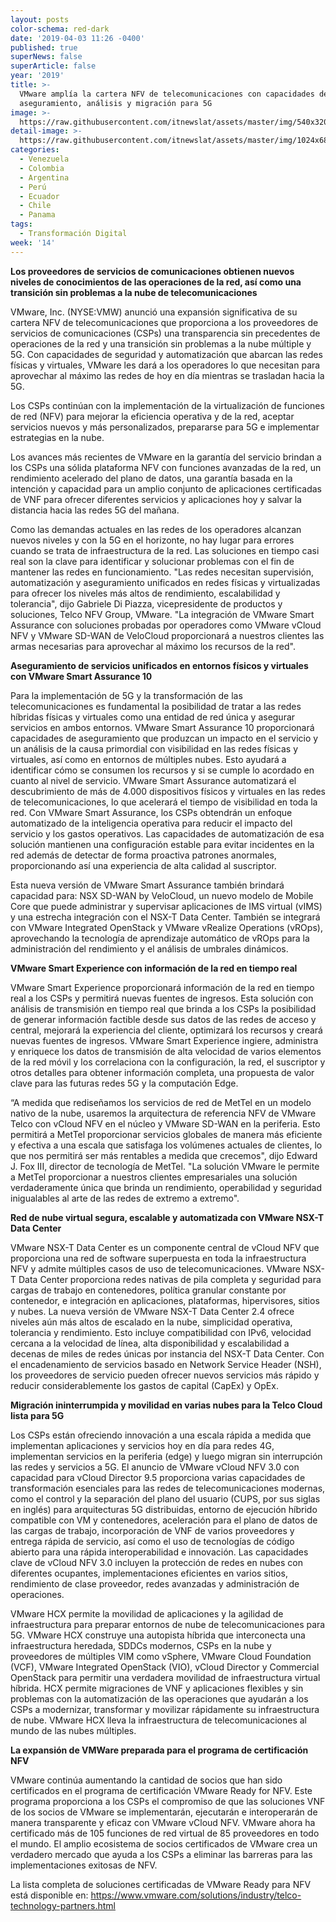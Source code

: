 ```yaml
---
layout: posts
color-schema: red-dark
date: '2019-04-03 11:26 -0400'
published: true
superNews: false
superArticle: false
year: '2019'
title: >-
  VMware amplía la cartera NFV de telecomunicaciones con capacidades de
  aseguramiento, análisis y migración para 5G
image: >-
  https://raw.githubusercontent.com/itnewslat/assets/master/img/540x320/Tablero-p.jpg
detail-image: >-
  https://raw.githubusercontent.com/itnewslat/assets/master/img/1024x680/Tablero-g.jpg
categories:
  - Venezuela
  - Colombia
  - Argentina
  - Perú
  - Ecuador
  - Chile
  - Panama
tags:
  - Transformación Digital
week: '14'
---
```

**Los proveedores de servicios de comunicaciones obtienen nuevos niveles de conocimientos de las operaciones de la red, así como una transición sin problemas a la nube de telecomunicaciones**

VMware, Inc. (NYSE:VMW) anunció una expansión significativa de su cartera NFV de telecomunicaciones que proporciona a los proveedores de servicios de comunicaciones (CSPs) una transparencia sin precedentes de operaciones de la red y una transición sin problemas a la nube múltiple y 5G. Con capacidades de seguridad y automatización que abarcan las redes físicas y virtuales, VMware les dará a los operadores lo que necesitan para aprovechar al máximo las redes de hoy en día mientras se trasladan hacia la 5G.

Los CSPs continúan con la implementación de la virtualización de funciones de red (NFV) para mejorar la eficiencia operativa y de la red, aceptar servicios nuevos y más personalizados, prepararse para 5G e implementar estrategias en la nube.

Los avances más recientes de VMware en la garantía del servicio brindan a los CSPs una sólida plataforma NFV con funciones avanzadas de la red, un rendimiento acelerado del plano de datos, una garantía basada en la intención y capacidad para un amplio conjunto de aplicaciones certificadas de VNF para ofrecer diferentes servicios y aplicaciones hoy y salvar la distancia hacia las redes 5G del mañana.

Como las demandas actuales en las redes de los operadores alcanzan nuevos niveles y con la 5G en el horizonte, no hay lugar para errores cuando se trata de infraestructura de la red. Las soluciones en tiempo casi real son la clave para identificar y solucionar problemas con el fin de mantener las redes en funcionamiento. "Las redes necesitan supervisión, automatización y aseguramiento unificados en redes físicas y virtualizadas para ofrecer los niveles más altos de rendimiento, escalabilidad y tolerancia", dijo Gabriele Di Piazza, vicepresidente de productos y soluciones, Telco NFV Group, VMware. "La integración de VMware Smart Assurance con soluciones probadas por operadores como VMware vCloud NFV y VMware SD-WAN de VeloCloud proporcionará a nuestros clientes las armas necesarias para aprovechar al máximo los recursos de la red".

**Aseguramiento de servicios unificados en entornos físicos y virtuales con VMware Smart Assurance 10**

Para la implementación de 5G y la transformación de las telecomunicaciones es fundamental la posibilidad de tratar a las redes híbridas físicas y virtuales como una entidad de red única y asegurar servicios en ambos entornos. VMware Smart Assurance 10 proporcionará capacidades de aseguramiento que produzcan un impacto en el servicio y un análisis de la causa primordial con visibilidad en las redes físicas y virtuales, así como en entornos de múltiples nubes. Esto ayudará a identificar cómo se consumen los recursos y si se cumple lo acordado en cuanto al nivel de servicio. VMware Smart Assurance automatizará el descubrimiento de más de 4.000 dispositivos físicos y virtuales en las redes de telecomunicaciones, lo que acelerará el tiempo de visibilidad en toda la red. Con VMware Smart Assurance, los CSPs obtendrán un enfoque automatizado de la inteligencia operativa para reducir el impacto del servicio y los gastos operativos. Las capacidades de automatización de esa solución mantienen una configuración estable para evitar incidentes en la red además de detectar de forma proactiva patrones anormales, proporcionando así una experiencia de alta calidad al suscriptor.

Esta nueva versión de VMware Smart Assurance también brindará capacidad para: NSX SD-WAN by VeloCloud, un nuevo modelo de Mobile Core que puede administrar y supervisar aplicaciones de IMS virtual (vIMS) y una estrecha integración con el NSX-T Data Center. También se integrará con VMware Integrated OpenStack y VMware vRealize Operations (vROps), aprovechando la tecnología de aprendizaje automático de vROps para la administración del rendimiento y el análisis de umbrales dinámicos.

**VMware Smart Experience con información de la red en tiempo real**

VMware Smart Experience proporcionará información de la red en tiempo real a los CSPs y permitirá nuevas fuentes de ingresos. Esta solución con análisis de transmisión en tiempo real que brinda a los CSPs la posibilidad de generar información factible desde sus datos de las redes de acceso y central, mejorará la experiencia del cliente, optimizará los recursos y creará nuevas fuentes de ingresos. VMware Smart Experience ingiere, administra y enriquece los datos de transmisión de alta velocidad de varios elementos de la red móvil y los correlaciona con la configuración, la red, el suscriptor y otros detalles para obtener información completa, una propuesta de valor clave para las futuras redes 5G y la computación Edge.

“A medida que rediseñamos los servicios de red de MetTel en un modelo nativo de la nube, usaremos la arquitectura de referencia NFV de VMware Telco con vCloud NFV en el núcleo y VMware SD-WAN en la periferia. Esto permitirá a MetTel proporcionar servicios globales de manera más eficiente y efectiva a una escala que satisfaga los volúmenes actuales de clientes, lo que nos permitirá ser más rentables a medida que crecemos", dijo Edward J. Fox III, director de tecnología de MetTel. "La solución VMware le permite a MetTel proporcionar a nuestros clientes empresariales una solución verdaderamente única que brinda un rendimiento, operabilidad y seguridad inigualables al arte de las redes de extremo a extremo".

**Red de nube virtual segura, escalable y automatizada con VMware NSX-T Data Center**

VMware NSX-T Data Center es un componente central de vCloud NFV que proporciona una red de software superpuesta en toda la infraestructura NFV y admite múltiples casos de uso de telecomunicaciones. VMware NSX-T Data Center proporciona redes nativas de pila completa y seguridad para cargas de trabajo en contenedores, política granular constante por contenedor, e integración en aplicaciones, plataformas, hipervisores, sitios y nubes. La nueva versión de VMware NSX-T Data Center 2.4 ofrece niveles aún más altos de escalado en la nube, simplicidad operativa, tolerancia y rendimiento. Esto incluye compatibilidad con IPv6, velocidad cercana a la velocidad de línea, alta disponibilidad y escalabilidad a decenas de miles de redes únicas por instancia del NSX-T Data Center. Con el encadenamiento de servicios basado en Network Service Header (NSH), los proveedores de servicio pueden ofrecer nuevos servicios más rápido y reducir considerablemente los gastos de capital (CapEx) y OpEx.

**Migración ininterrumpida y movilidad en varias nubes para la Telco Cloud lista para 5G**

Los CSPs están ofreciendo innovación a una escala rápida a medida que implementan aplicaciones y servicios hoy en día para redes 4G, implementan servicios en la periferia (edge) y luego migran sin interrupción las redes y servicios a 5G. El anuncio de VMware vCloud NFV 3.0 con capacidad para vCloud Director 9.5 proporciona varias capacidades de transformación esenciales para las redes de telecomunicaciones modernas, como el control y la separación del plano del usuario (CUPS, por sus siglas en inglés) para arquitecturas 5G distribuidas, entorno de ejecución híbrido compatible con VM y contenedores, aceleración para el plano de datos de las cargas de trabajo, incorporación de VNF de varios proveedores y entrega rápida de servicio, así como el uso de tecnologías de código abierto para una rápida interoperabilidad e innovación. Las capacidades clave de vCloud NFV 3.0 incluyen la protección de redes en nubes con diferentes ocupantes, implementaciones eficientes en varios sitios, rendimiento de clase proveedor, redes avanzadas y administración de operaciones.

VMware HCX permite la movilidad de aplicaciones y la agilidad de infraestructura para preparar entornos de nube de telecomunicaciones para 5G. VMware HCX construye una autopista híbrida que interconecta una infraestructura heredada, SDDCs modernos, CSPs en la nube y proveedores de múltiples VIM como vSphere, VMware Cloud Foundation (VCF), VMware Integrated OpenStack (VIO), vCloud Director y Commercial OpenStack para permitir una verdadera movilidad de infraestructura virtual híbrida. HCX permite migraciones de VNF y aplicaciones flexibles y sin problemas con la automatización de las operaciones que ayudarán a los CSPs a modernizar, transformar y movilizar rápidamente su infraestructura de nube. VMware HCX lleva la infraestructura de telecomunicaciones al mundo de las nubes múltiples.

**La expansión de VMWare preparada para el programa de certificación NFV**

VMware continúa aumentando la cantidad de socios que han sido certificados en el programa de certificación VMware Ready for NFV. Este programa proporciona a los CSPs el compromiso de que las soluciones VNF de los socios de VMware se implementarán, ejecutarán e interoperarán de manera transparente y eficaz con VMware vCloud NFV. VMware ahora ha certificado más de 105 funciones de red virtual de 85 proveedores en todo el mundo. El amplio ecosistema de socios certificados de VMware crea un verdadero mercado que ayuda a los CSPs a eliminar las barreras para las implementaciones exitosas de NFV.

La lista completa de soluciones certificadas de VMware Ready para NFV está disponible en: https://www.vmware.com/solutions/industry/telco-technology-partners.html



